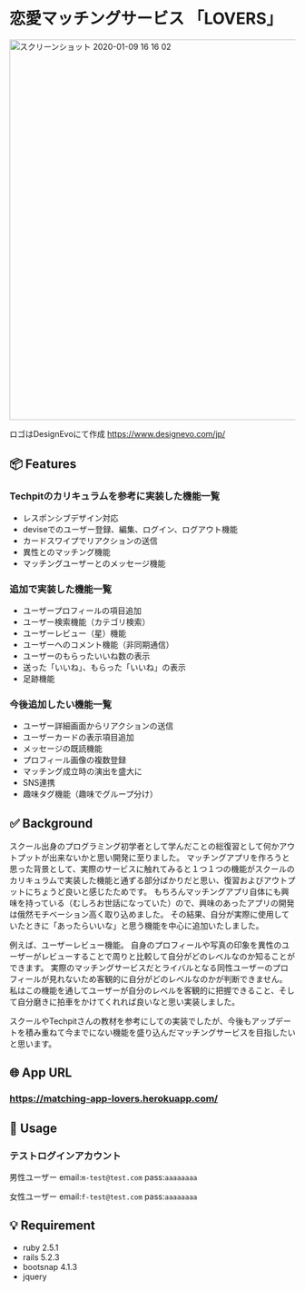 # 恋愛マッチングサービス 「LOVERS」

<img width="670" alt="スクリーンショット 2020-01-09 16 16 02" src="https://user-images.githubusercontent.com/56910235/72861648-edb2ab00-3d0d-11ea-9676-e322749300ff.png">

ロゴはDesignEvoにて作成 https://www.designevo.com/jp/

## 📦 Features


### Techpitのカリキュラムを参考に実装した機能一覧
- レスポンシブデザイン対応
- deviseでのユーザー登録、編集、ログイン、ログアウト機能
- カードスワイプでリアクションの送信
- 異性とのマッチング機能
- マッチングユーザーとのメッセージ機能

### 追加で実装した機能一覧
- ユーザープロフィールの項目追加
- ユーザー検索機能（カテゴリ検索）
- ユーザーレビュー（星）機能
- ユーザーへのコメント機能（非同期通信）
- ユーザーのもらったいいね数の表示
- 送った「いいね」、もらった「いいね」の表示
- 足跡機能

### 今後追加したい機能一覧
- ユーザー詳細画面からリアクションの送信
- ユーザーカードの表示項目追加
- メッセージの既読機能
- プロフィール画像の複数登録
- マッチング成立時の演出を盛大に
- SNS連携
- 趣味タグ機能（趣味でグループ分け）


## :white_check_mark: Background
スクール出身のプログラミング初学者として学んだことの総復習として何かアウトプットが出来ないかと思い開発に至りました。
マッチングアプリを作ろうと思った背景として、実際のサービスに触れてみると１つ１つの機能がスクールのカリキュラムで実装した機能と通ずる部分ばかりだと思い、復習およびアウトプットにちょうど良いと感じたためです。
もちろんマッチングアプリ自体にも興味を持っている（むしろお世話になっていた）ので、興味のあったアプリの開発は俄然モチベーション高く取り込めました。
その結果、自分が実際に使用していたときに「あったらいいな」と思う機能を中心に追加いたしました。

例えば、ユーザーレビュー機能。
自身のプロフィールや写真の印象を異性のユーザーがレビューすることで周りと比較して自分がどのレベルなのか知ることができます。
実際のマッチングサービスだとライバルとなる同性ユーザーのプロフィールが見れないため客観的に自分がどのレベルなのかが判断できません。
私はこの機能を通してユーザーが自分のレベルを客観的に把握できること、そして自分磨きに拍車をかけてくれれば良いなと思い実装しました。

スクールやTechpitさんの教材を参考にしての実装でしたが、今後もアップデートを積み重ねて今までにない機能を盛り込んだマッチングサービスを目指したいと思います。


## 🌐 App URL

### **https://matching-app-lovers.herokuapp.com/**  

## 💬 Usage
### テストログインアカウント

男性ユーザー
email:`m-test@test.com`
pass:`aaaaaaaa`

女性ユーザー
email:`f-test@test.com`
pass:`aaaaaaaa`
 

## :bulb: Requirement
* ruby 2.5.1
* rails 5.2.3
* bootsnap 4.1.3
* jquery